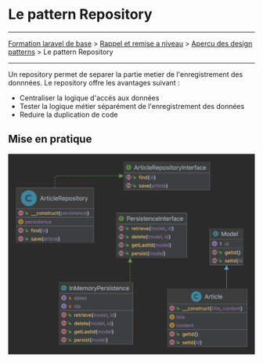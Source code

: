 # Le pattern Repository

---

[Formation laravel de base](../../README.md) > [Rappel et remise a niveau](../README.md) > [Apercu des design patterns](README.md) > Le pattern Repository

---

Un repository permet de separer la partie metier de l'enregistrement des donnnées.
Le repository offre les avantages suivant :
 - Centraliser la logique d'accés aux données
 - Tester la logique métier séparément de l'enregistrement des données
 - Reduire la duplication de code

## Mise en pratique

![Le design Repository](./assets/repository.png)